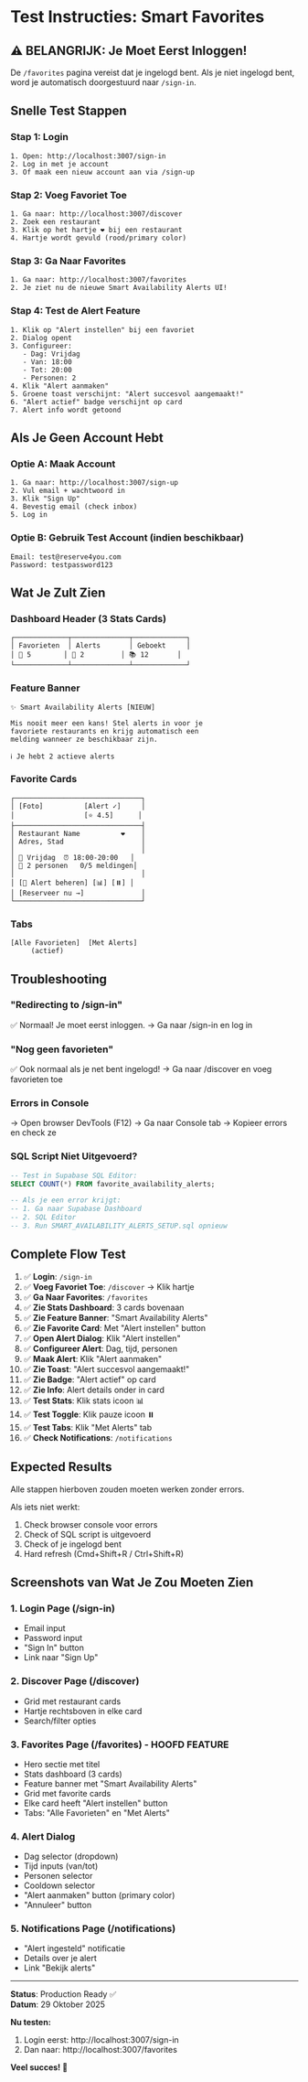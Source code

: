 # Test Instructies: Smart Favorites

## ⚠️ BELANGRIJK: Je Moet Eerst Inloggen!

De `/favorites` pagina vereist dat je ingelogd bent. Als je niet ingelogd bent, word je automatisch doorgestuurd naar `/sign-in`.

## Snelle Test Stappen

### Stap 1: Login

```
1. Open: http://localhost:3007/sign-in
2. Log in met je account
3. Of maak een nieuw account aan via /sign-up
```

### Stap 2: Voeg Favoriet Toe

```
1. Ga naar: http://localhost:3007/discover
2. Zoek een restaurant
3. Klik op het hartje ❤️ bij een restaurant
4. Hartje wordt gevuld (rood/primary color)
```

### Stap 3: Ga Naar Favorites

```
1. Ga naar: http://localhost:3007/favorites
2. Je ziet nu de nieuwe Smart Availability Alerts UI!
```

### Stap 4: Test de Alert Feature

```
1. Klik op "Alert instellen" bij een favoriet
2. Dialog opent
3. Configureer:
   - Dag: Vrijdag
   - Van: 18:00
   - Tot: 20:00
   - Personen: 2
4. Klik "Alert aanmaken"
5. Groene toast verschijnt: "Alert succesvol aangemaakt!"
6. "Alert actief" badge verschijnt op card
7. Alert info wordt getoond
```

## Als Je Geen Account Hebt

### Optie A: Maak Account

```
1. Ga naar: http://localhost:3007/sign-up
2. Vul email + wachtwoord in
3. Klik "Sign Up"
4. Bevestig email (check inbox)
5. Log in
```

### Optie B: Gebruik Test Account (indien beschikbaar)

```
Email: test@reserve4you.com
Password: testpassword123
```

## Wat Je Zult Zien

### Dashboard Header (3 Stats Cards)
```
┌─────────────┬──────────────┬─────────────┐
│ Favorieten  │ Alerts       │ Geboekt     │
│ 💖 5        │ 🔔 2         │ 📚 12       │
└─────────────┴──────────────┴─────────────┘
```

### Feature Banner
```
✨ Smart Availability Alerts [NIEUW]

Mis nooit meer een kans! Stel alerts in voor je
favoriete restaurants en krijg automatisch een
melding wanneer ze beschikbaar zijn.

ℹ️ Je hebt 2 actieve alerts
```

### Favorite Cards
```
┌───────────────────────────────┐
│ [Foto]          [Alert ✓]     │
│                 [⭐ 4.5]      │
├───────────────────────────────┤
│ Restaurant Name          ❤️    │
│ Adres, Stad                   │
│                               │
│ 📅 Vrijdag  ⏰ 18:00-20:00   │
│ 👥 2 personen   0/5 meldingen│
│                               │
│ [🔔 Alert beheren] [📊] [⏸️] │
│ [Reserveer nu →]              │
└───────────────────────────────┘
```

### Tabs
```
[Alle Favorieten]  [Met Alerts]
     (actief)
```

## Troubleshooting

### "Redirecting to /sign-in"
✅ Normaal! Je moet eerst inloggen.
→ Ga naar /sign-in en log in

### "Nog geen favorieten"
✅ Ook normaal als je net bent ingelogd!
→ Ga naar /discover en voeg favorieten toe

### Errors in Console
→ Open browser DevTools (F12)
→ Ga naar Console tab
→ Kopieer errors en check ze

### SQL Script Niet Uitgevoerd?
```sql
-- Test in Supabase SQL Editor:
SELECT COUNT(*) FROM favorite_availability_alerts;

-- Als je een error krijgt:
-- 1. Ga naar Supabase Dashboard
-- 2. SQL Editor
-- 3. Run SMART_AVAILABILITY_ALERTS_SETUP.sql opnieuw
```

## Complete Flow Test

1. ✅ **Login**: `/sign-in`
2. ✅ **Voeg Favoriet Toe**: `/discover` → Klik hartje
3. ✅ **Ga Naar Favorites**: `/favorites`
4. ✅ **Zie Stats Dashboard**: 3 cards bovenaan
5. ✅ **Zie Feature Banner**: "Smart Availability Alerts"
6. ✅ **Zie Favorite Card**: Met "Alert instellen" button
7. ✅ **Open Alert Dialog**: Klik "Alert instellen"
8. ✅ **Configureer Alert**: Dag, tijd, personen
9. ✅ **Maak Alert**: Klik "Alert aanmaken"
10. ✅ **Zie Toast**: "Alert succesvol aangemaakt!"
11. ✅ **Zie Badge**: "Alert actief" op card
12. ✅ **Zie Info**: Alert details onder in card
13. ✅ **Test Stats**: Klik stats icoon 📊
14. ✅ **Test Toggle**: Klik pauze icoon ⏸️
15. ✅ **Test Tabs**: Klik "Met Alerts" tab
16. ✅ **Check Notifications**: `/notifications`

## Expected Results

Alle stappen hierboven zouden moeten werken zonder errors.

Als iets niet werkt:
1. Check browser console voor errors
2. Check of SQL script is uitgevoerd
3. Check of je ingelogd bent
4. Hard refresh (Cmd+Shift+R / Ctrl+Shift+R)

## Screenshots van Wat Je Zou Moeten Zien

### 1. Login Page (/sign-in)
- Email input
- Password input
- "Sign In" button
- Link naar "Sign Up"

### 2. Discover Page (/discover)
- Grid met restaurant cards
- Hartje rechtsboven in elke card
- Search/filter opties

### 3. Favorites Page (/favorites) - HOOFD FEATURE
- Hero sectie met titel
- Stats dashboard (3 cards)
- Feature banner met "Smart Availability Alerts"
- Grid met favorite cards
- Elke card heeft "Alert instellen" button
- Tabs: "Alle Favorieten" en "Met Alerts"

### 4. Alert Dialog
- Dag selector (dropdown)
- Tijd inputs (van/tot)
- Personen selector
- Cooldown selector
- "Alert aanmaken" button (primary color)
- "Annuleer" button

### 5. Notifications Page (/notifications)
- "Alert ingesteld" notificatie
- Details over je alert
- Link "Bekijk alerts"

---

**Status**: Production Ready ✅  
**Datum**: 29 Oktober 2025

**Nu testen:**
1. Login eerst: http://localhost:3007/sign-in
2. Dan naar: http://localhost:3007/favorites

**Veel succes! 🚀**

